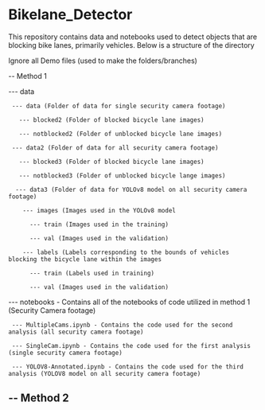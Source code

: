 # Bikelane_Detector

This repository contains data and notebooks used to detect objects that are blocking bike lanes, primarily vehicles. Below is a structure of the directory

Ignore all Demo files (used to make the folders/branches)

-- Method 1

  --- data 
  
     --- data (Folder of data for single security camera footage)
     
       --- blocked2 (Folder of blocked bicycle lane images)
       
       --- notblocked2 (Folder of unblocked bicycle lane images)

     --- data2 (Folder of data for all security camera footage)

       --- blocked3 (Folder of blocked bicycle lane images)

       --- notblocked3 (Folder of unblocked bicycle lange images)

      --- data3 (Folder of data for YOLOv8 model on all security camera footage)

        --- images (Images used in the YOLOv8 model

          --- train (Images used in the training)

          --- val (Images used in the validation)

        --- labels (Labels corresponding to the bounds of vehicles blocking the bicycle lane within the images

          --- train (Labels used in training)

          --- val (Images used in the validation)
      
      
  
  --- notebooks - Contains all of the notebooks of code utilized in method 1 (Security Camera footage)
  
     --- MultipleCams.ipynb - Contains the code used for the second analysis (all security camera footage)
     
     --- SingleCam.ipynb - Contains the code used for the first analysis (single security camera footage)
     
     --- YOLOV8-Annotated.ipynb - Contains the code used for the third analysis (YOLOV8 model on all security camera footage)

-- Method 2
  ---
  

